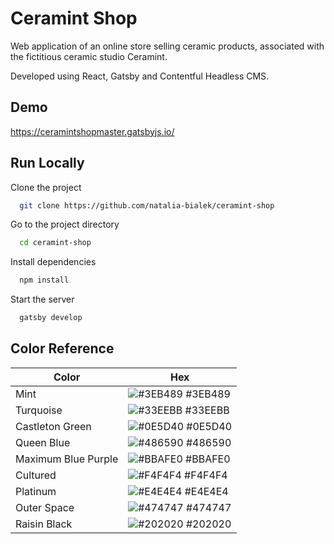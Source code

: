 
# Ceramint Shop

Web application of an online store selling ceramic products, associated with the fictitious ceramic studio Ceramint.

Developed using React, Gatsby and Contentful Headless CMS.


## Demo

https://ceramintshopmaster.gatsbyjs.io/


## Run Locally

Clone the project

```bash
  git clone https://github.com/natalia-bialek/ceramint-shop
```

Go to the project directory

```bash
  cd ceramint-shop
```

Install dependencies

```bash
  npm install
```

Start the server

```bash
  gatsby develop
```

## Color Reference

| Color             | Hex                                                                |
| ----------------- | ------------------------------------------------------------------ |
| Mint | ![#3EB489](https://via.placeholder.com/10/3eb489/3eb489.png) #3EB489 |
| Turquoise | ![#33EEBB](https://via.placeholder.com/10/33eebb/3eb489.png) #33EEBB |
| Castleton Green | ![#0E5D40](https://via.placeholder.com/10/0e5d40/0e5d40.png) #0E5D40 |
| Queen Blue | ![#486590](https://via.placeholder.com/10/486590/486590.png) #486590 |
| Maximum Blue Purple | ![#BBAFE0](https://via.placeholder.com/10/bbafe0/bbafe0.png) #BBAFE0 |
| Cultured | ![#F4F4F4](https://via.placeholder.com/10/f4f4f4/f4f4f4.png) #F4F4F4 |
| Platinum | ![#E4E4E4](https://via.placeholder.com/10/e4e4e4/e4e4e4.png) #E4E4E4 |
| Outer Space | ![#474747](https://via.placeholder.com/10/474747/474747.png) #474747 |
| Raisin Black | ![#202020](https://via.placeholder.com/10/202020/202020.png) #202020 |





